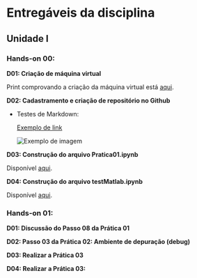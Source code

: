 # Entregáveis da disciplina
## Unidade I

### Hands-on 00:

**D01: Criação de máquina virtual**

Print comprovando a criação da máquina virtual está [aqui](https://github.com/luciananobrega/luciana_DCO2004/blob/master/printVirtualMachine.PNG).

**D02: Cadastramento e criação de repositório no Github**

- Testes de Markdown:

  [Exemplo de link](https://github.com/)

  ![Exemplo de imagem](http://www.molecularecologist.com/wp-content/uploads/2013/11/github-logo.jpg)

**D03: Construção do arquivo Pratica01.ipynb**

Disponível [aqui]( http://nbviewer.jupyter.org/github/luciananobrega/luciana_DCO2004/blob/master/h00/pratica1.ipynb ).

**D04: Construção do arquivo testMatlab.ipynb**

Disponível [aqui](http://nbviewer.jupyter.org/github/luciananobrega/luciana_DCO2004/blob/master/h00/testMatlab.ipynb).

### Hands-on 01:

**D01: Discussão do Passo 08 da Prática 01**

**D02: Passo 03 da Prática 02: Ambiente de depuração (debug)**

**D03: Realizar a Prática 03**

**D04: Realizar a Prática 03:**

